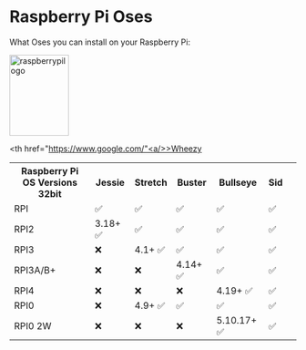 <!DOCTYPE html>
<html>
<body>

<h1> Raspberry Pi Oses</h1>
<p>What Oses you can install on your Raspberry Pi:</p>

<img src="https://www.raspberrypi.org/app/uploads/2018/03/RPi-Logo-Reg-SCREEN.png" alt="raspberrypilogo" width="104" height="142">

<table style="width:100%">
  <tr>
    <th>Raspberry Pi OS Versions 32bit</th>
    
<th<a> href="https://www.google.com/"<a/>>Wheezy</th> <a/>
    <th>Jessie</th>
    <th>Stretch</th>
    <th>Buster</th>
    <th>Bullseye</th>
    <th>Sid</th>
  </tr>
  <tr>
    <td>RPI</td>
    <td>✅</td>
    <td>✅</td>
    <td>✅</td>
    <td>✅</td>
    <td>✅</td>
    <td></td>
  </tr>
  <tr>
    <td>RPI2</td>
    <td>3.18+ ✅</td>
    <td>✅</td>
    <td>✅</td>
    <td>✅</td>
    <td>✅</td>
  </tr>
  <tr>
    <td>RPI3</td>
    <td>❌</td>
    <td>4.1+ ✅</td>
    <td>✅</td>
    <td>✅</td>
    <td>✅</td>
  </tr>
  <tr>
    <td>RPI3A/B+</td>
    <td>❌</td>
    <td>❌</td>
    <td>4.14+ ✅</td>
    <td>✅</td>
    <td>✅</td>
  </tr>
  <tr>
    <td>RPI4</td>
    <td>❌</td>
    <td>❌</td>
    <td>❌</td>
    <td>4.19+ ✅</td>
    <td>✅</td>
  </tr>
<tr>
    <td>RPI0</td>
    <td>❌</td>
    <td>4.9+ ✅</td>
    <td>✅</td>
    <td>✅</td>
    <td>✅</td>
  </tr>
  <tr>
    <td>RPI0 2W</td>
    <td>❌</td>
    <td>❌</td>
    <td>❌</td>
    <td>5.10.17+ ✅</td>
    <td>✅</td>
  </tr>
</table>

</body>
</html>


